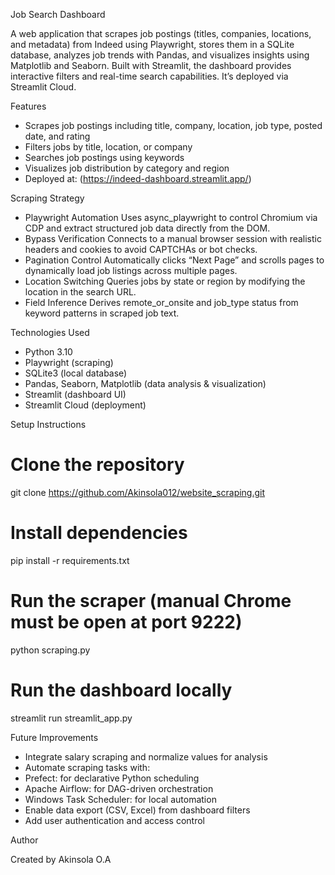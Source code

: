 Job Search Dashboard

A web application that scrapes job postings (titles, companies, locations, and metadata) from Indeed using Playwright, stores them in a SQLite database, analyzes job trends with Pandas, and visualizes insights using Matplotlib and Seaborn. Built with Streamlit, the dashboard provides interactive filters and real-time search capabilities. It’s deployed via Streamlit Cloud.

Features
- Scrapes job postings including title, company, location, job type, posted date, and rating
- Filters jobs by title, location, or company
- Searches job postings using keywords
- Visualizes job distribution by category and region
- Deployed at: (https://indeed-dashboard.streamlit.app/)

Scraping Strategy
- Playwright Automation
Uses async_playwright to control Chromium via CDP and extract structured job data directly from the DOM.
- Bypass Verification
Connects to a manual browser session with realistic headers and cookies to avoid CAPTCHAs or bot checks.
- Pagination Control
Automatically clicks “Next Page” and scrolls pages to dynamically load job listings across multiple pages.
- Location Switching
Queries jobs by state or region by modifying the location in the search URL.
- Field Inference
Derives remote_or_onsite and job_type status from keyword patterns in scraped job text.

Technologies Used
- Python 3.10
- Playwright (scraping)
- SQLite3 (local database)
- Pandas, Seaborn, Matplotlib (data analysis & visualization)
- Streamlit (dashboard UI)
- Streamlit Cloud (deployment)


Setup Instructions
# Clone the repository
git clone https://github.com/Akinsola012/website_scraping.git


# Install dependencies
pip install -r requirements.txt

# Run the scraper (manual Chrome must be open at port 9222)
python scraping.py  

# Run the dashboard locally
streamlit run streamlit_app.py


 Future Improvements
- Integrate salary scraping and normalize values for analysis
- Automate scraping tasks with:
- Prefect: for declarative Python scheduling
- Apache Airflow: for DAG-driven orchestration
- Windows Task Scheduler: for local automation
- Enable data export (CSV, Excel) from dashboard filters
- Add user authentication and access control

 Author

Created by Akinsola O.A


